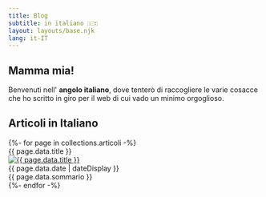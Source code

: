 ```yaml
---
title: Blog
subtitle: in italiano 🇮🇹 
layout: layouts/base.njk
lang: it-IT
---
```


## Mamma mia!

Benvenuti nell' **angolo italiano**, dove tenterò di raccogliere le varie cosacce che ho scritto in giro per il web di cui vado un minimo orgoglioso.

## Articoli in Italiano

<div class="flex-container">
{%- for page in collections.articoli -%}
<div class="card">
  <div class="card-header">{{ page.data.title }}</div>
  <div class="card-main">
    <a href="{{ page.url }}">
    <img src="{{ page.data.immagine }}" alt="{{ page.data.title }}" title="{{ page.data.title }}" class="img-archivio"></a>
      <div class="card-date">{{ page.data.date | dateDisplay }}</div>
    <div class="main-description">{{ page.data.sommario }}</div>
  </div>
</div>
{%- endfor -%}
</div>

</div>
